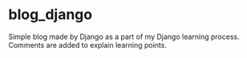 # blog_django

Simple blog made by Django as a part of my Django learning process. Comments are added to explain learning points. 
